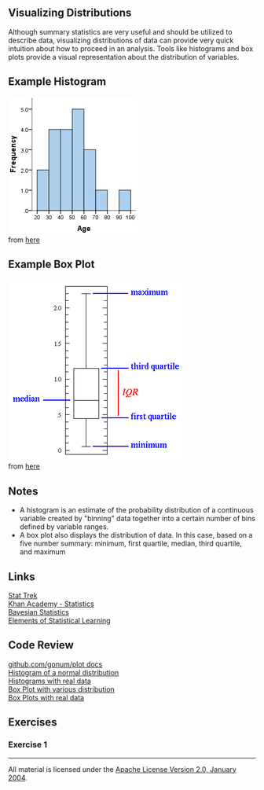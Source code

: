 ## Visualizing Distributions

Although summary statistics are very useful and should be utilized to describe data, visualizing distributions of data can provide very quick intuition about how to proceed in an analysis.  Tools like histograms and box plots provide a visual representation about the distribution of variables.   

## Example Histogram

![alt tag](histogram.png)    
from [here](https://statistics.laerd.com/statistical-guides/understanding-histograms.php)

## Example Box Plot

![alt tag](box.gif)    
from [here](http://www.physics.csbsju.edu/stats/box2.html)

## Notes

- A histogram is an estimate of the probability distribution of a continuous variable created by "binning" data together into a certain number of bins defined by variable ranges.
- A box plot also displays the distribution of data.  In this case, based on a five number summary: minimum, first quartile, median, third quartile, and maximum

## Links

[Stat Trek](http://stattrek.com/)  
[Khan Academy - Statistics](https://www.khanacademy.org/math/statistics-probability)  
[Bayesian Statistics](http://hbanaszak.mjr.uw.edu.pl/StatRozw/Books/Bolstad_2007_Introduction%20to%20Bayesian%20Statistics.pdf)  
[Elements of Statistical Learning](http://statweb.stanford.edu/~tibs/ElemStatLearn/)  

## Code Review

[github.com/gonum/plot docs](https://godoc.org/github.com/gonum/plot)  
[Histogram of a normal distribution](example1/example1.go)  
[Histograms with real data](example2/example2.go)  
[Box Plot with various distribution](example3/example3.go)  
[Box Plots with real data](example4/example4.go)    

## Exercises

### Exercise 1

___
All material is licensed under the [Apache License Version 2.0, January 2004](http://www.apache.org/licenses/LICENSE-2.0).
